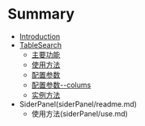 # Summary

* [Introduction](README.md)
* [TableSearch](tableSearch/readme.md)
   * [主要功能](tableSearch/function.md)
   * [使用方法](tableSearch/user.md)
   * [配置参数](tableSearch/config.md)
   * [配置参数--colums](tableSearch/colums.md)
   * [实例方法](tableSearch/methods.md)
 * SiderPanel(siderPanel/readme.md)
   * 使用方法(siderPanel/use.md)

